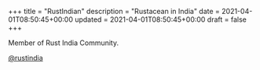 +++
title = "RustIndian"
description = "Rustacean in India"
date = 2021-04-01T08:50:45+00:00
updated = 2021-04-01T08:50:45+00:00
draft = false
+++

Member of Rust India Community.

[@rustindia](https://github.com/rustindia)
